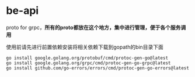 # be-api

proto for grpc，**所有的proto都放在这个地方，集中进行管理，便于各个服务调用**

使用前请先进行前置依赖安装将相关依赖下载到gopath的bin目录下面

```
go install google.golang.org/protobuf/cmd/protoc-gen-go@latest
go install google.golang.org/grpc/cmd/protoc-gen-go-grpc@latest
go install github.com/go-errors/errors/cmd/protoc-gen-go-errors@latest
```

